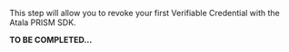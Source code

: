This step will allow you to revoke your first Verifiable Credential with the Atala PRISM SDK.

**TO BE COMPLETED...**
